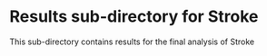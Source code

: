 # Results sub-directory for Stroke
This sub-directory contains results for the final analysis of Stroke

